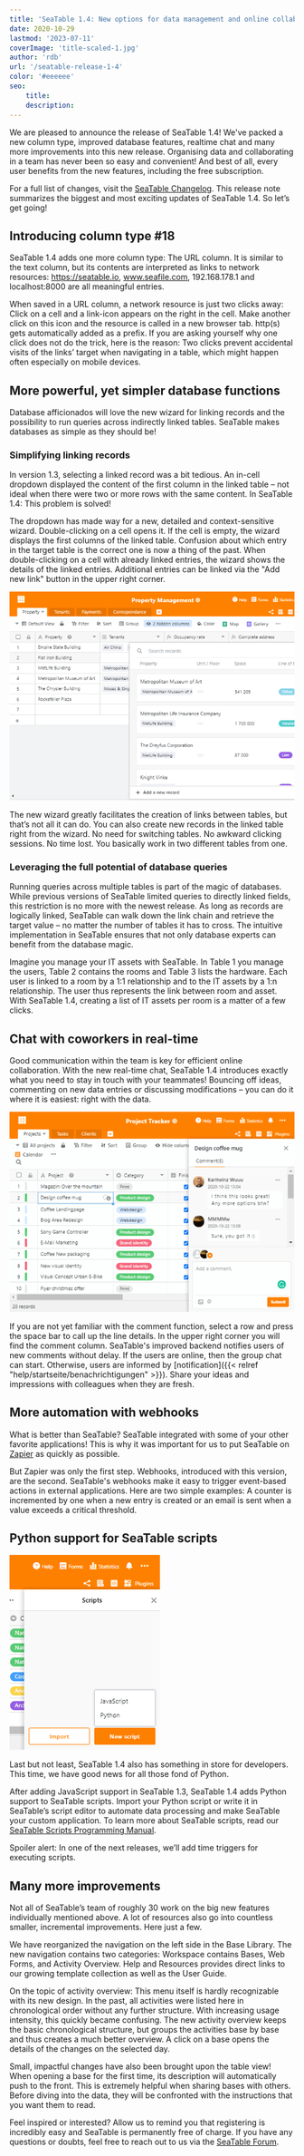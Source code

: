 ```yaml
---
title: 'SeaTable 1.4: New options for data management and online collaboration - SeaTable'
date: 2020-10-29
lastmod: '2023-07-11'
coverImage: 'title-scaled-1.jpg'
author: 'rdb'
url: '/seatable-release-1-4'
color: '#eeeeee'
seo:
    title:
    description:
---
```


We are pleased to announce the release of SeaTable 1.4! We've packed a new column type, improved database features, realtime chat and many more improvements into this new release. Organising data and collaborating in a team has never been so easy and convenient! And best of all, every user benefits from the new features, including the free subscription.

For a full list of changes, visit the [SeaTable Changelog](https://seatable.io/en/docs/changelog/version-1-4/). This release note summarizes the biggest and most exciting updates of SeaTable 1.4. So let’s get going!

## Introducing column type #18

SeaTable 1.4 adds one more column type: The URL column. It is similar to the text column, but its contents are interpreted as links to network resources: https://seatable.io, www.seafile.com, 192.168.178.1 and localhost:8000 are all meaningful entries.

When saved in a URL column, a network resource is just two clicks away: Click on a cell and a link-icon appears on the right in the cell. Make another click on this icon and the resource is called in a new browser tab. http(s) gets automatically added as a prefix. If you are asking yourself why one click does not do the trick, here is the reason: Two clicks prevent accidental visits of the links’ target when navigating in a table, which might happen often especially on mobile devices.

## More powerful, yet simpler database functions

Database afficionados will love the new wizard for linking records and the possibility to run queries across indirectly linked tables. SeaTable makes databases as simple as they should be!

### Simplifying linking records

In version 1.3, selecting a linked record was a bit tedious. An in-cell dropdown displayed the content of the first column in the linked table – not ideal when there were two or more rows with the same content. In SeaTable 1.4: This problem is solved!

The dropdown has made way for a new, detailed and context-sensitive wizard. Double-clicking on a cell opens it. If the cell is empty, the wizard displays the first columns of the linked table. Confusion about which entry in the target table is the correct one is now a thing of the past. When double-clicking on a cell with already linked entries, the wizard shows the details of the linked entries. Additional entries can be linked via the "Add new link" button in the upper right corner.

![New wizard for link to other records columns](linking-dialog.png)

The new wizard greatly facilitates the creation of links between tables, but that’s not all it can do. You can also create new records in the linked table right from the wizard. No need for switching tables. No awkward clicking sessions. No time lost. You basically work in two different tables from one.

### Leveraging the full potential of database queries

Running queries across multiple tables is part of the magic of databases. While previous versions of SeaTable limited queries to directly linked fields, this restriction is no more with the newest release. As long as records are logically linked, SeaTable can walk down the link chain and retrieve the target value – no matter the number of tables it has to cross. The intuitive implementation in SeaTable ensures that not only database experts can benefit from the database magic.

Imagine you manage your IT assets with SeaTable. In Table 1 you manage the users, Table 2 contains the rooms and Table 3 lists the hardware. Each user is linked to a room by a 1:1 relationship and to the IT assets by a 1:n relationship. The user thus represents the link between room and asset. With SeaTable 1.4, creating a list of IT assets per room is a matter of a few clicks.

## Chat with coworkers in real-time

Good communication within the team is key for efficient online collaboration. With the new real-time chat, SeaTable 1.4 introduces exactly what you need to stay in touch with your teammates! Bouncing off ideas, commenting on new data entries or discussing modifications – you can do it where it is easiest: right with the data.

![Real-time chat in comments](comment-chat.png)

If you are not yet familiar with the comment function, select a row and press the space bar to call up the line details. In the upper right corner you will find the comment column. SeaTable's improved backend notifies users of new comments without delay. If the users are online, then the group chat can start. Otherwise, users are informed by [notification]({{< relref "help/startseite/benachrichtigungen" >}}). Share your ideas and impressions with colleagues when they are fresh.

## More automation with webhooks

What is better than SeaTable? SeaTable integrated with some of your other favorite applications! This is why it was important for us to put SeaTable on [Zapier](https://zapier.com/apps/seatable/integrations) as quickly as possible.

But Zapier was only the first step. Webhooks, introduced with this version, are the second. SeaTable's webhooks make it easy to trigger event-based actions in external applications. Here are two simple examples: A counter is incremented by one when a new entry is created or an email is sent when a value exceeds a critical threshold.

## Python support for SeaTable scripts

![Python support in SeaTable scripts](python.png)

Last but not least, SeaTable 1.4 also has something in store for developers. This time, we have good news for all those fond of Python.

After adding JavaScript support in SeaTable 1.3, SeaTable 1.4 adds Python support to SeaTable scripts. Import your Python script or write it in SeaTable’s script editor to automate data processing and make SeaTable your custom application. To learn more about SeaTable scripts, read our [SeaTable Scripts Programming Manual](https://seatable.github.io/seatable-scripts/).

Spoiler alert: In one of the next releases, we’ll add time triggers for executing scripts.

## Many more improvements

Not all of SeaTable’s team of roughly 30 work on the big new features individually mentioned above. A lot of resources also go into countless smaller, incremental improvements. Here just a few.

We have reorganized the navigation on the left side in the Base Library. The new navigation contains two categories: Workspace contains Bases, Web Forms, and Activity Overview. Help and Resources provides direct links to our growing template collection as well as the User Guide.

On the topic of activity overview: This menu itself is hardly recognizable with its new design. In the past, all activities were listed here in chronological order without any further structure. With increasing usage intensity, this quickly became confusing. The new activity overview keeps the basic chronological structure, but groups the activities base by base and thus creates a much better overview. A click on a base opens the details of the changes on the selected day.

Small, impactful changes have also been brought upon the table view! When opening a base for the first time, its description will automatically push to the front. This is extremely helpful when sharing bases with others. Before diving into the data, they will be confronted with the instructions that you want them to read.

Feel inspired or interested? Allow us to remind you that registering is incredibly easy and SeaTable is permanently free of charge. If you have any questions or doubts, feel free to reach out to us via the [SeaTable Forum](https://forum.seatable.com).
